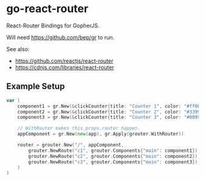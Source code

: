 # go-react-router

React-Router Bindings for GopherJS.

Will need https://github.com/bep/gr to run.

See also:

* https://github.com/reactjs/react-router
* https://cdnjs.com/libraries/react-router

## Example Setup

```go
var (
	component1 = gr.New(&clickCounter{title: "Counter 1", color: "#ff0066"})
	component2 = gr.New(&clickCounter{title: "Counter 2", color: "#339966"})
	component3 = gr.New(&clickCounter{title: "Counter 3", color: "#0099cc"})

	// WithRouter makes this.props.router happen.
	appComponent = gr.New(new(app), gr.Apply(grouter.WithRouter))

	router = grouter.New("/", appComponent,
		grouter.NewRoute("c1", grouter.Components{"main": component1}),
		grouter.NewRoute("c2", grouter.Components{"main": component2}),
		grouter.NewRoute("c3", grouter.Components{"main": component3}),
	)
)
```
